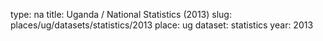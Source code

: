 type: na
title: Uganda / National Statistics (2013)
slug: places/ug/datasets/statistics/2013
place: ug
dataset: statistics
year: 2013
